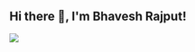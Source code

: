 ## Hi there 👋, I'm Bhavesh Rajput!

![](https://komarev.com/ghpvc/?username=bhaveshrajput99&color=red&style=flat)
<!--
**bhaveshrajput99/bhaveshrajput99** is a ✨ _special_ ✨ repository because its `README.md` (this file) appears on your GitHub profile.

Here are some ideas to get you started:

- 🔭 I’m currently working on ...
- 🌱 I’m currently learning ...
- 👯 I’m looking to collaborate on ...
- 🤔 I’m looking for help with ...
- 💬 Ask me about ...
- 📫 How to reach me: ...
- 😄 Pronouns: ...
- ⚡ Fun fact: ...
-->
